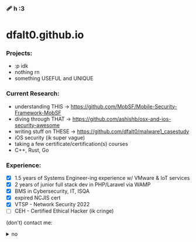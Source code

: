 ### 🩹 h :3

# dfalt0.github.io

<!--
**dfalt0/dfalt0** is a ✨ _special_ ✨ repository because its `README.md` (this file) appears on your GitHub profile.

Here are some ideas to get you started:

- 🔭 I’m currently working on ...
- 🌱 I’m currently learning ...
- 👯 I’m looking to collaborate on ...
- 🤔 I’m looking for help with ...
- 💬 Ask me about ...
- 📫 How to reach me: ...
- 😄 Pronouns: ...
- ⚡ Fun fact: ...
-->

### Projects:
- :p idk
- nothing rn
- something USEFUL and UNIQUE
  
### Current Research:
- understanding THIS -> https://github.com/MobSF/Mobile-Security-Framework-MobSF
- diving through THAT -> https://github.com/ashishb/osx-and-ios-security-awesome
- writing stuff on THESE -> https://github.com/dfalt0/malware1_casestudy
- iOS security (ik super vague)
- taking a few certificate/certification(s) courses
- C++, Rust, Go

### Experience:
- [x] 1.5 years of Systems Engineer-ing experience w/ VMware & IoT services
- [x] 2 years of junior full stack dev in PHP/Laravel via WAMP
- [x] BMS in Cybersecurity, IT, ISQA
- [x] expired NCJIS cert
- [x] VTSP - Network Security 2022
- [ ] CEH - Certified Ethical Hacker (ik cringe)

(don't) contact me:
<details>
  <summary>no</summary>
    email: 'markakinshev AT gmail DOT com'
</details>


